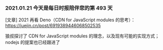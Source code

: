 ### 2021.01.21 今天是每日时报陪伴您的第 493 天

[文章] 2021 再看 Deno（CDN for JavaScript modules 的思考）：<https://juejin.cn/post/6919389446068502535>

狼叔探讨了 CDN for JavaScript modules 的理念，以及现有可能的实现方式；nodejs 的提案也已经跟进了
